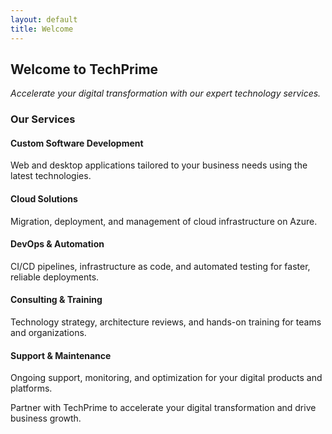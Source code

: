 ```yaml
---
layout: default
title: Welcome
---
```


<section class="hero" id="home" tabindex="0" aria-label="Welcome section">
  <h1>Welcome to TechPrime</h1>
  <p><em>Accelerate your digital transformation with our expert technology services.</em></p>
</section>
<section class="about" id="about" aria-label="About TechPrime">
  <h3>Our Services</h3>
  <div class="services-grid">
    <div class="service-tile">
      <h4>Custom Software Development</h4>
      <p>Web and desktop applications tailored to your business needs using the latest technologies.</p>
    </div>
    <div class="service-tile">
      <h4>Cloud Solutions</h4>
      <p>Migration, deployment, and management of cloud infrastructure on Azure.</p>
    </div>
    <div class="service-tile">
      <h4>DevOps & Automation</h4>
      <p>CI/CD pipelines, infrastructure as code, and automated testing for faster, reliable deployments.</p>
    </div>
    <div class="service-tile">
      <h4>Consulting & Training</h4>
      <p>Technology strategy, architecture reviews, and hands-on training for teams and organizations.</p>
    </div>
    <div class="service-tile">
      <h4>Support & Maintenance</h4>
      <p>Ongoing support, monitoring, and optimization for your digital products and platforms.</p>
    </div>
  </div>
  <p>Partner with TechPrime to accelerate your digital transformation and drive business growth.</p>
</section>
